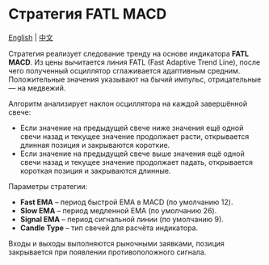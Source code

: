 # Стратегия FATL MACD
[English](README.md) | [中文](README_cn.md)

Стратегия реализует следование тренду на основе индикатора **FATL MACD**. Из цены вычитается линия FATL (Fast Adaptive Trend Line), после чего полученный осциллятор сглаживается адаптивным средним. Положительные значения указывают на бычий импульс, отрицательные — на медвежий.

Алгоритм анализирует наклон осциллятора на каждой завершённой свече:

- Если значение на предыдущей свече ниже значения ещё одной свечи назад и текущее значение продолжает расти, открывается длинная позиция и закрываются короткие.
- Если значение на предыдущей свече выше значения ещё одной свечи назад и текущее значение продолжает падать, открывается короткая позиция и закрываются длинные.

Параметры стратегии:

- **Fast EMA** – период быстрой EMA в MACD (по умолчанию 12).
- **Slow EMA** – период медленной EMA (по умолчанию 26).
- **Signal EMA** – период сигнальной линии (по умолчанию 9).
- **Candle Type** – тип свечей для расчёта индикатора.

Входы и выходы выполняются рыночными заявками, позиция закрывается при появлении противоположного сигнала.
